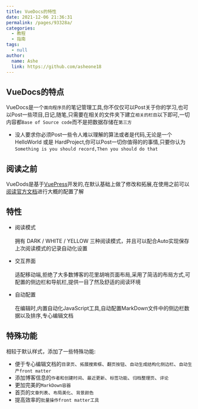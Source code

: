 ```yaml
---
title: VueDocs的特性
date: 2021-12-06 21:36:31
permalink: /pages/93328a/
categories:
  - 教程
  - 指南
tags:
  - null
author:
  name: Ashe
  link: https://github.com/asheone18
---
```

## VueDocs的特点
VueDocs是一个`面向程序员`的笔记管理工具,你不仅仅可以Post关于你的学习,也可以Post一些项目,日记,随笔,只需要在相关的文件夹下建立`相关的栏目`以下即可,一切内容都``Base of Source code``而不是把数据存储在``第三方``<br>

- 没人要求你必须Post一些令人难以理解的算法或者是代码,无论是一个HelloWorld 或是 HardProject,你可以Post一切你值得的的事情,只要你认为`Something is you should record,Then you should do that`

## 阅读之前
VueDods是基于[VuePress](https://vuepress.vuejs.org/)开发的,在默认基础上做了修改和拓展,在使用之前可以[阅读官方文档](https://vuepress.vuejs.org/config/)进行大概的配置了解

## 特性
- 阅读模式<br><br>
拥有 DARK / WHITE / YELLOW 三种阅读模式，并且可以配合Auto实现保存上次阅读模式的记录自动化设置

- 交互界面<br><br>
适配移动端,拒绝了大多数博客的花里胡哨页面布局,采用了简洁的布局方式,可配置的侧边栏和导航栏,提供一目了然及舒适的阅读环境

- 自动配置<br><br>
在编辑时,内置自动化JavaScript工具,自动配置MarkDown文件中的侧边栏数据以及排序,专心编辑文档

## 特殊功能
相较于默认样式，添加了一些特殊功能:
- 便于专心编辑文档的`目录页`、`拓展搜索框`、`翻页按钮`、`自动生成结构化侧边栏`、`自动生产front matter`
- 添加博客信息的`作者和创建时间`、`最近更新`、`标签功能`、`归档整理页`、`评论`
- 更加完美的`MarkDown容器`
- 首页的`文章列表`、`布局美化`、`背景颜色`
- 提高效率的`批量操作front matter工具`